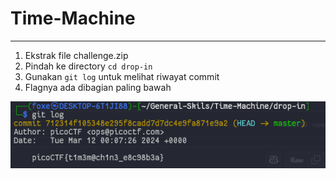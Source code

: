 # Time-Machine
---
1. Ekstrak file challenge.zip
2. Pindah ke directory `cd drop-in`
3. Gunakan `git log` untuk melihat riwayat commit
4. Flagnya ada dibagian paling bawah

![flag](./image.png)
